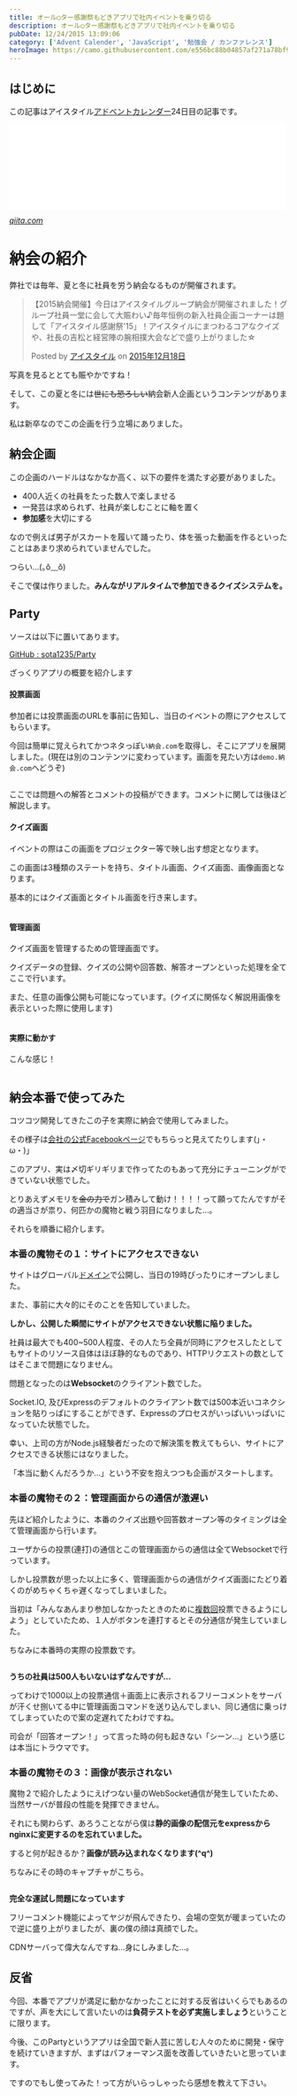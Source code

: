 ```yaml
---
title: オール◯ター感謝祭もどきアプリで社内イベントを乗り切る
description: オール◯ター感謝祭もどきアプリで社内イベントを乗り切る
pubDate: 12/24/2015 13:09:06
category: ['Advent Calender', 'JavaScript', '勉強会 / カンファレンス']
heroImage: https://camo.githubusercontent.com/e556bc88b04857af271a78bf978ef06352dc4219/68747470733a2f2f692e6779617a6f2e636f6d2f31373339656132373835343064306437383834613665363962363634396462652e676966
---
```

<h2>はじめに</h2>

<p>この記事はアイスタイル<a class="keyword" href="http://d.hatena.ne.jp/keyword/%A5%A2%A5%C9%A5%D9%A5%F3%A5%C8%A5%AB%A5%EC%A5%F3%A5%C0%A1%BC">アドベントカレンダー</a>24日目の記事です。</p>

<p><iframe src="//hatenablog-parts.com/embed?url=http%3A%2F%2Fqiita.com%2Fadvent-calendar%2F2015%2Fistyle" title="アイスタイル Advent Calendar 2015 - Qiita" class="embed-card embed-webcard" scrolling="no" frameborder="0" style="display: block; width: 100%; height: 155px; max-width: 500px; margin: 10px 0px;"></iframe><cite class="hatena-citation"><a href="http://qiita.com/advent-calendar/2015/istyle">qiita.com</a></cite></p>

<h1>納会の紹介</h1>

<p>弊社では毎年、夏と冬に社員を労う納会なるものが開催されます。</p>

<div id="fb-root"></div>


<script>(function(d, s, id) {  var js, fjs = d.getElementsByTagName(s)[0];  if (d.getElementById(id)) return;  js = d.createElement(s); js.id = id;  js.src = "//connect.facebook.net/ja_JP/sdk.js#xfbml=1&version=v2.3";  fjs.parentNode.insertBefore(js, fjs);}(document, 'script', 'facebook-jssdk'));</script>


<div class="fb-post" data-href="https://www.facebook.com/istyle3660/posts/760657920705347" data-width="500"><div class="fb-xfbml-parse-ignore"><blockquote cite="https://www.facebook.com/istyle3660/posts/760657920705347"><p>&#x3010;2015&#x7d0d;&#x4f1a;&#x958b;&#x50ac;&#x3011;&#x4eca;&#x65e5;&#x306f;&#x30a2;&#x30a4;&#x30b9;&#x30bf;&#x30a4;&#x30eb;&#x30b0;&#x30eb;&#x30fc;&#x30d7;&#x7d0d;&#x4f1a;&#x304c;&#x958b;&#x50ac;&#x3055;&#x308c;&#x307e;&#x3057;&#x305f;&#xff01;&#x30b0;&#x30eb;&#x30fc;&#x30d7;&#x793e;&#x54e1;&#x4e00;&#x5802;&#x306b;&#x4f1a;&#x3057;&#x3066;&#x5927;&#x8cd1;&#x308f;&#x3044;&#x266a;&#x6bce;&#x5e74;&#x6052;&#x4f8b;&#x306e;&#x65b0;&#x5165;&#x793e;&#x54e1;&#x4f01;&#x753b;&#x30b3;&#x30fc;&#x30ca;&#x30fc;&#x306f;&#x984c;&#x3057;&#x3066;&#x300c;&#x30a2;&#x30a4;&#x30b9;&#x30bf;&#x30a4;&#x30eb;&#x611f;&#x8b1d;&#x796d;&#039;15&#x300d;&#xff01;&#x30a2;&#x30a4;&#x30b9;&#x30bf;&#x30a4;&#x30eb;&#x306b;&#x307e;&#x3064;&#x308f;&#x308b;&#x30b3;&#x30a2;&#x306a;&#x30af;&#x30a4;&#x30ba;&#x3084;&#x3001;&#x793e;&#x9577;&#x306e;&#x5409;&#x677e;&#x3068;&#x7d4c;&#x55b6;&#x9663;&#x306e;&#x8155;&#x76f8;&#x64b2;&#x5927;&#x4f1a;&#x306a;&#x3069;&#x3067;&#x76db;&#x308a;&#x4e0a;&#x304c;&#x308a;&#x307e;&#x3057;&#x305f;&#x2606;</p>Posted by <a href="https://www.facebook.com/istyle3660/">アイスタイル</a> on&nbsp;<a href="https://www.facebook.com/istyle3660/posts/760657920705347">2015年12月18日</a></blockquote></div></div>


<p>写真を見るととても賑やかですね！</p>

<p>そして、この夏と冬には<s>世にも恐ろしい</s>納会新人企画というコンテンツがあります。</p>

<p>私は新卒なのでこの企画を行う立場にありました。</p>

<h2>納会企画</h2>

<p>この企画のハードルはなかなか高く、以下の要件を満たす必要がありました。</p>

<ul>
<li>400人近くの社員をたった数人で楽しませる</li>
<li>一発芸は求められず、社員が楽しむことに軸を置く</li>
<li><strong>参加感</strong>を大切にする</li>
</ul>


<p>なので例えば男子がスカートを履いて踊ったり、体を張った動画を作るといったことはあまり求められていませんでした。</p>

<p>つらい…(｡ŏ﹏ŏ)</p>

<p>そこで僕は作りました。<strong>みんながリアルタイムで参加できるクイズシステムを。</strong></p>

<h2>Party</h2>

<p>ソースは以下に置いてあります。</p>

<p><a href="https://github.com/sota1235/Party">GitHub : sota1235/Party</a></p>

<p>ざっくりアプリの概要を紹介します</p>

<h4>投票画面</h4>

<p>参加者には投票画面のURLを事前に告知し、当日のイベントの際にアクセスしてもらいます。</p>

<p>今回は簡単に覚えられてかつネタっぽい<code>納会.com</code>を取得し、そこにアプリを展開しました。(現在は別のコンテンツに変わっています。画面を見たい方は<code>demo.納会.com</code>へどうぞ)</p>

<p><img src="https://camo.githubusercontent.com/e556bc88b04857af271a78bf978ef06352dc4219/68747470733a2f2f692e6779617a6f2e636f6d2f31373339656132373835343064306437383834613665363962363634396462652e676966" alt="" /></p>

<p>ここでは問題への解答とコメントの投稿ができます。コメントに関しては後ほど解説します。</p>

<h4>クイズ画面</h4>

<p>イベントの際はこの画面をプロジェクター等で映し出す想定となります。</p>

<p>この画面は3種類のステートを持ち、タイトル画面、クイズ画面、画像画面となります。</p>

<p>基本的にはクイズ画面とタイトル画面を行き来します。</p>

<p><img src="https://camo.githubusercontent.com/d7d213a49864e9e2f7c13f24a88b7150fad6618c/68747470733a2f2f692e6779617a6f2e636f6d2f32653063366633656132656531393964336535336661343236393865303461352e676966" alt="" /></p>

<h4>管理画面</h4>

<p>クイズ画面を管理するための管理画面です。</p>

<p>クイズデータの登録、クイズの公開や回答数、解答オープンといった処理を全てここで行います。</p>

<p>また、任意の画像公開も可能になっています。(クイズに関係なく解説用画像を表示といった際に使用します)</p>

<p><img src="https://camo.githubusercontent.com/29c2c91e4935a13375069633db373abfe9c7a5ce/68747470733a2f2f692e6779617a6f2e636f6d2f64303434306664636461306437636566396336353963616535353461366138632e676966" alt="" /></p>

<h4>実際に動かす</h4>

<p>こんな感じ！</p>

<p><img src="https://camo.githubusercontent.com/f65b601292041227d7d7805529f36795475d6dc2/68747470733a2f2f692e6779617a6f2e636f6d2f37326335623662303362363034333530373539613232373234376166633735662e676966" alt="" /></p>

<h2>納会本番で使ってみた</h2>

<p>コツコツ開発してきたこの子を実際に納会で使用してみました。</p>

<p>その様子は<a href="https://www.facebook.com/istyle3660/posts/760657920705347">会社の公式Facebookページ</a>でもちらっと見えてたりします(」・ω・)」</p>

<p>このアプリ、実は〆切ギリギリまで作ってたのもあって充分にチューニングができていない状態でした。</p>

<p>とりあえずメモリを<s>金の力で</s>ガン積みして動け！！！！って願ってたんですがその適当さが祟り、何匹かの魔物と戦う羽目になりました…。</p>

<p>それらを順番に紹介します。</p>

<h3>本番の魔物その１：サイトにアクセスできない</h3>

<p>サイトはグローバル<a class="keyword" href="http://d.hatena.ne.jp/keyword/%A5%C9%A5%E1%A5%A4%A5%F3">ドメイン</a>で公開し、当日の19時ぴったりにオープンしました。</p>

<p>また、事前に大々的にそのことを告知していました。</p>

<p><strong>しかし、公開した瞬間にサイトがアクセスできない状態に陥りました。</strong></p>

<p>社員は最大でも400~500人程度、その人たち全員が同時にアクセスしたとしてもサイトのリソース自体はほぼ静的なものであり、HTTPリクエストの数としてはそこまで問題になりません。</p>

<p>問題となったのは<strong>Websocket</strong>のクライアント数でした。</p>

<p>Socket.IO, 及びExpressのデフォルトのクライアント数では500本近いコネクションを貼りっぱにすることができず、Expressのプロセスがいっぱいいっぱいになっていた状態でした。</p>

<p>幸い、上司の方がNode.js経験者だったので解決策を教えてもらい、サイトにアクセスできる状態にはなりました。</p>

<p>「本当に動くんだろうか…」という不安を抱えつつも企画がスタートします。</p>

<h3>本番の魔物その２：管理画面からの通信が激遅い</h3>

<p>先ほど紹介したように、本番のクイズ出題や回答数オープン等のタイミングは全て管理画面から行います。</p>

<p>ユーザからの投票(連打)の通信とこの管理画面からの通信は全てWebsocketで行っています。</p>

<p>しかし投票数が思った以上に多く、管理画面からの通信がクイズ画面にたどり着くのがめちゃくちゃ遅くなってしまいました。</p>

<p>当初は「みんなあんまり参加しなかったときのために<a class="keyword" href="http://d.hatena.ne.jp/keyword/%CA%A3%BF%F4%B2%F3">複数回</a>投票できるようにしよう」としていたため、１人がボタンを連打するとその分通信が発生していました。</p>

<p>ちなみに本番時の実際の投票数です。</p>

<p><img src="https://i.gyazo.com/4534a19384520dc64600b9da6f595a4b.png" alt="" /></p>

<p><strong>うちの社員は500人もいないはずなんですが…</strong></p>

<p>ってわけで1000以上の投票通信＋画面上に表示されるフリーコメントをサーバが汗くせ捌いてる中に管理画面コマンドを送り込んでしまい、同じ通信に乗っけてしまっていたので案の定遅れてたわけですね。</p>

<p>司会が「回答オープン！」って言った時の何も起きない「シーン…」という感じは本当にトラウマです。</p>

<h3>本番の魔物その３：画像が表示されない</h3>

<p>魔物２で紹介したようにえげつない量のWebSocket通信が発生していたため、当然サーバが普段の性能を発揮できません。</p>

<p>それにも関わらず、あろうことながら僕は<strong>静的画像の配信元をexpressからnginxに変更するのを忘れていました。</strong></p>

<p>すると何が起きるか？<strong>画像が読み込まれなくなります(^q^)</strong></p>

<p>ちなみにその時のキャプチャがこちら。</p>

<p><img src="https://i.gyazo.com/b69e15228bbc6f13e1022595af5b2126.png" alt="" /></p>

<p><strong>完全な運試し問題になっています</strong></p>

<p>フリーコメント機能によってヤジが飛んできたり、会場の空気が暖まっていたので逆に盛り上がりましたが、裏の僕の顔は真顔でした。</p>

<p>CDNサーバって偉大なんですね…身にしみました…。</p>

<h2>反省</h2>

<p>今回、本番でアプリが満足に動かなかったことに対する反省はいくらでもあるのですが、声を大にして言いたいのは<strong>負荷テストを必ず実施しましょう</strong>ということに限ります。</p>

<p>今後、このPartyというアプリは全国で新人芸に苦しむ人々のために開発・保守を続けていきますが、まずはパフォーマンス面を改善していきたいと思っています。</p>

<p>ですのでもし使ってみた！って方がいらっしゃったら感想を教えて下さい。</p>

